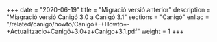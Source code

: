 +++
date        = "2020-06-19"
title       = "Migració versió anterior"
description = "Miagració versió Canigó 3.0 a Canigó 3.1"
sections    = "Canigó"
enllac		= "/related/canigo/howto/Canigó+-+Howto+-+Actualitzacio+Canigó+3.0+a+Canigo+3.1.pdf"
weight		= 1
+++
